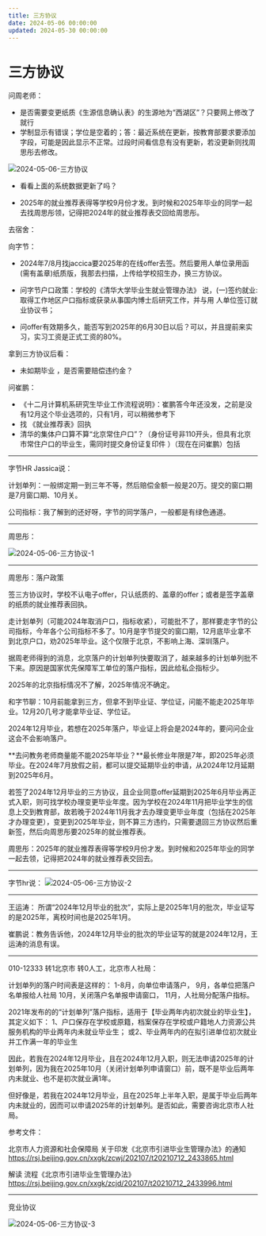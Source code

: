 ```yaml
---
title: 三方协议
date: 2024-05-06 00:00:00
updated: 2024-05-30 00:00:00
---
```



# 三方协议

问周老师：
* 是否需要变更纸质《生源信息确认表》的生源地为“西湖区”？只要网上修改了就行
* 学制显示有错误；学位是空着的；答：最近系统在更新，按教育部要求要添加字段，可能是因此显示不正常。过段时间看信息有没有更新，若没更新则找周思彤去修改。

![2024-05-06-三方协议](assets/2024-05-06-三方协议.png)

* 看看上面的系统数据更新了吗？

* 2025年的就业推荐表得等学校9月份才发。到时候和2025年毕业的同学一起去找周思彤领，记得把2024年的就业推荐表交回给周思彤。

去宿舍：

向字节：
* 2024年7/8月找jaccica要2025年的在线offer去签。然后要用人单位录用函(需有盖章)纸质版，我那去扫描，上传给学校招生办，换三方协议。

* 问字节户口政策：学校的《清华大学毕业生就业管理办法》 说，(一)签约就业:取得工作地区户口指标或获录从事国内博士后研究工作，并与用 人单位签订就业协议书；
* 问offer有效期多久，能否写到2025年的6月30日以后？可以，并且提前来实习，实习工资是正式工资的80%。

拿到三方协议后看：
* 未如期毕业 ，是否需要赔偿违约金？

问崔鹏：
* 《十二月计算机系研究生毕业工作流程说明》：崔鹏答今年还没发，之前是没有12月这个毕业选项的，只有1月，可以稍微参考下
* 找 《就业推荐表》回执
* 清华的集体户口算不算“北京常住户口”？（身份证号非110开头，但具有北京市常住户口的毕业生，需同时提交身份证复印件 ）（现在在问崔鹏）包括

--------
字节HR Jassica说：

计划单列：一般绑定期一到三年不等，然后赔偿金额一般是20万。提交的窗口期是7月窗口期、10月关。

公司指标：我了解到的还好呀，字节的同学落户，一般都是有绿色通道。

--------

周思彤：

![2024-05-06-三方协议-1](assets/2024-05-06-三方协议-1.png)

--------
周思彤：落户政策

签三方协议时，学校不认电子offer，只认纸质的、盖章的offer；或者是签字盖章的纸质的就业推荐表回执。

走计划单列（可能2024年取消户口，指标收紧），可能批不了，那样要走字节的公司指标，今年各个公司指标不多了。10月是字节提交的窗口期，12月底毕业拿不到北京户口，劝2025年毕业。这个仅限于北京，不影响上海、深圳落户。

据周老师得到的消息，北京落户的计划单列快要取消了，越来越多的计划单列批不下来。原因是国家优先保障军工单位的落户指标，因此给私企指标少。

2025年的北京指标情况不了解，2025年情况不确定。

和字节聊：10月前能拿到三方，但拿不到毕业证、学位证，问能不能走2025年毕业。12月20几号才能拿毕业证、学位证。

2024年12月毕业，若想在2025年落户，毕业证上将会是2024年的，要问问企业这会不会影响落户。

**去问教务老师商量能不能2025年毕业？**最长修业年限是7年，即2025年必须毕业。在2024年7月放假之前，都可以提交延期毕业的申请，从2024年12月延期到2025年6月。

若签了2024年12月毕业的三方协议，且企业同意offer延期到2025年6月毕业再正式入职，则可找学校办理变更毕业年度。因为学校在2024年11月把毕业学生的信息上交到教育部，故若晚于2024年11月我才去办理变更毕业年度（包括在2025年才办理变更），变更到2025年毕业，则不算三方违约，只需要退回三方协议然后重新签，然后向周思彤要2025年的就业推荐表。

周思彤：2025年的就业推荐表得等学校9月份才发。到时候和2025年毕业的同学一起去领，记得把2024年的就业推荐表交回去。

--------

字节hr说：
![2024-05-06-三方协议-2](assets/2024-05-06-三方协议-2.jpeg)

--------

王运涛：
所谓“2024年12月毕业的批次”，实际上是2025年1月的批次，毕业证写的是2025年，离校时间也是2025年1月。

崔鹏说：教务告诉他，2024年12月毕业的批次的毕业证写的就是2024年12月，王运涛的消息有误。

--------

010-12333 转1北京市 转0人工，北京市人社局：

计划单列的落户时间表是这样的：
1-8月，向单位申请落户，
9月，各单位把落户名单报给人社局
10月，关闭落户名单报申请窗口，
11月，人社局分配落户指标。

2021年发布的的“计划单列”落户指标，适用于【毕业两年内初次就业的毕业生】，其定义如下：
1、户口保存在学校或原籍，档案保存在学校或户籍地人力资源公共服务机构的毕业两年内未就业毕业生；
或2、毕业两年内的在拟引进单位初次就业并工作满一年的毕业生

因此，若我在2024年12月毕业，且在2024年12月入职，则无法申请2025年的计划单列，因为我在2025年10月（关闭计划单列申请窗口）前，既不是毕业后两年内未就业、也不是初次就业满1年。

但好像是，若我在2024年12月毕业，且在2025年上半年入职，是属于毕业后两年内未就业的，因而可以申请2025年的计划单列。是否如此，需要咨询北京市人社局。

参考文件：

北京市人力资源和社会保障局 关于印发《北京市引进毕业生管理办法》的通知
https://rsj.beijing.gov.cn/xxgk/zcwj/202107/t20210712_2433865.html

解读 流程《北京市引进毕业生管理办法》
https://rsj.beijing.gov.cn/xxgk/zcjd/202107/t20210712_2433996.html

--------
竞业协议

![2024-05-06-三方协议-3](assets/2024-05-06-三方协议-3.png)

